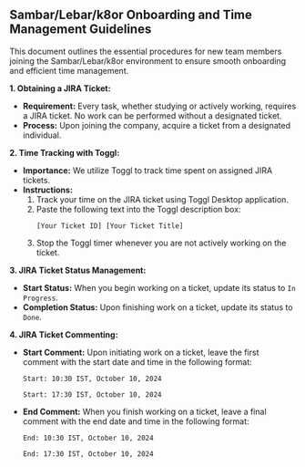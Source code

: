 ## Sambar/Lebar/k8or Onboarding and Time Management Guidelines

This document outlines the essential procedures for new team members joining the Sambar/Lebar/k8or environment to ensure smooth onboarding and efficient time management.

**1. Obtaining a JIRA Ticket:**

* **Requirement:** Every task, whether studying or actively working, requires a JIRA ticket. No work can be performed without a designated ticket.
* **Process:** Upon joining the company, acquire a ticket from a designated individual.

**2. Time Tracking with Toggl:**

* **Importance:** We utilize Toggl to track time spent on assigned JIRA tickets.
* **Instructions:**
    1. Track your time on the JIRA ticket using Toggl Desktop application.
    2. Paste the following text into the Toggl description box:  
       ```
       [Your Ticket ID] [Your Ticket Title]
       ```
    3. Stop the Toggl timer whenever you are not actively working on the ticket.

**3. JIRA Ticket Status Management:**

* **Start Status:** When you begin working on a ticket, update its status to `In Progress`.
* **Completion Status:** Upon finishing work on a ticket, update its status to `Done`.

**4. JIRA Ticket Commenting:**

* **Start Comment:** Upon initiating work on a ticket, leave the first comment with the start date and time in the following format:
   ```
   Start: 10:30 IST, October 10, 2024
   ```
   ```
   Start: 17:30 IST, October 10, 2024
   ```
* **End Comment:** When you finish working on a ticket, leave a final comment with the end date and time in the following format:
   ```
   End: 10:30 IST, October 10, 2024
   ```
   ```
   End: 17:30 IST, October 10, 2024
   ```